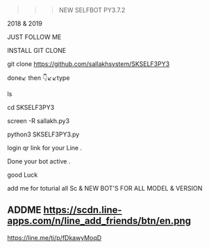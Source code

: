 >>> NEW SELFBOT PY3.7.2


2018 & 2019


JUST FOLLOW ME


INSTALL GIT CLONE


git clone https://github.com/sallakhsystem/SKSELF3PY3


done↙️ then 👇↙️↙️type


ls


cd SKSELF3PY3


screen -R sallakh.py3


python3 SKSELF3PY3.py


login qr link for your Line . 


Done your bot active .


good Luck

add me for toturial all Sc & NEW BOT'S FOR ALL MODEL & VERSION

##  ADDME https://scdn.line-apps.com/n/line_add_friends/btn/en.png

https://line.me/ti/p/fDkawyMoqD


